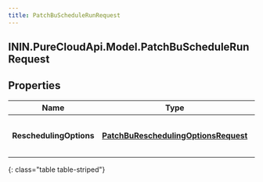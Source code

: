 ```yaml
---
title: PatchBuScheduleRunRequest
---
```

## ININ.PureCloudApi.Model.PatchBuScheduleRunRequest

## Properties

|Name | Type | Description | Notes|
|------------ | ------------- | ------------- | -------------|
| **ReschedulingOptions** | [**PatchBuReschedulingOptionsRequest**](PatchBuReschedulingOptionsRequest.html) | The rescheduling options to update | [optional] |
{: class="table table-striped"}


